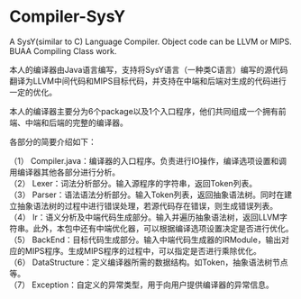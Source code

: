 # Compiler-SysY 
A SysY(similar to C) Language Compiler. Object code can be LLVM or MIPS. BUAA Compiling Class work. 

本人的编译器由Java语言编写，支持将SysY语言（一种类C语言）编写的源代码翻译为LLVM中间代码和MIPS目标代码，并支持在中端和后端对生成的代码进行一定的优化。  

本人的编译器主要分为6个package以及1个入口程序，他们共同组成一个拥有前端、中端和后端的完整的编译器。

各部分的简要介绍如下：  

（1） Compiler.java：编译器的入口程序。负责进行IO操作，编译选项设置和调用编译器其他各部分进行分析。  
（2） Lexer：词法分析部分。输入源程序的字符串，返回Token列表。  
（3） Parser：语法语法分析部分。输入Token列表，返回抽象语法树。同时在建立抽象语法树的过程中进行错误处理，若源代码存在错误，则生成错误列表。  
（4） Ir：语义分析及中端代码生成部分。输入并遍历抽象语法树，返回LLVM字符串。此外，本包中还有中端优化器，可以根据编译选项设置决定是否进行优化。  
（5） BackEnd：目标代码生成部分。输入中端代码生成器的IRModule，输出对应的MIPS程序。生成MIPS程序的过程中，可以指定是否进行乘除优化。  
（6） DataStructure：定义编译器所需的数据结构。如Token，抽象语法树节点等。  
（7） Exception：自定义的异常类型，用于向用户提供编译器的异常信息。  
